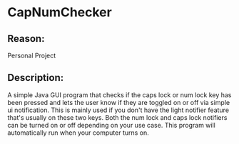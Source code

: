 # CapNumChecker

## **Reason:**
Personal Project

## **Description:** 
A simple Java GUI program that checks if the caps lock or num lock key has been pressed and lets the user know if they are toggled on or off via simple ui notification. This is mainly used if you don't have the light notifier feature that's usually on these two keys. Both the num lock and caps lock notifiers can be turned on or off depending on your use case. This program will automatically run when your computer turns on.
